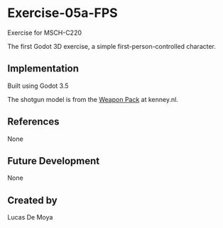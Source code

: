 # Exercise-05a-FPS

Exercise for MSCH-C220

The first Godot 3D exercise, a simple first-person-controlled character.

## Implementation

Built using Godot 3.5

The shotgun model is from the [Weapon Pack](https://kenney.nl/assets/weapon-pack) at kenney.nl.

## References

None

## Future Development

None

## Created by 

Lucas De Moya
